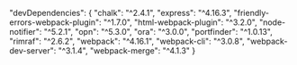 "devDependencies": {
  "chalk": "^2.4.1",
  "express": "^4.16.3",
  "friendly-errors-webpack-plugin": "^1.7.0",
  "html-webpack-plugin": "^3.2.0",
  "node-notifier": "^5.2.1",
  "opn": "^5.3.0",
  "ora": "^3.0.0",
  "portfinder": "^1.0.13",
  "rimraf": "^2.6.2",
  "webpack": "^4.16.1",
  "webpack-cli": "^3.0.8",
  "webpack-dev-server": "^3.1.4",
  "webpack-merge": "^4.1.3"
}